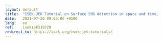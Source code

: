 ```yaml
---
layout: default
title:  "ISEK-JEK Tutorial on Surface EMG detection in space and time, conditioning and pre-processing.  Tuesday, July 20, 1pm-UTC"
date:   2021-07-20 09:00:00 +0100
lang:   en
ref:    isekiek210720
redirect_to: https://isek.org/isek-jek-tutorials/
---
```



